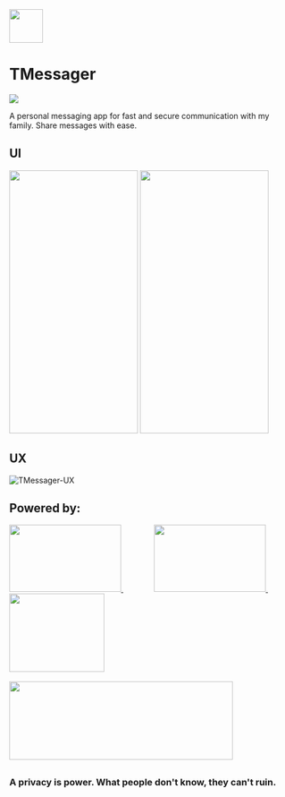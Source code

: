 <img src="https://user-images.githubusercontent.com/45682972/210214457-94c236d5-c246-47a0-a6d9-1a9f1bf1326d.png" width="60" height="60">
</img>

# TMessager
  
<a href="https://www.apache.org/licenses/LICENSE-2.0">![](https://img.shields.io/badge/version-1.0-ff69b4)</a>

A personal messaging app for fast and secure communication with my family. Share messages with ease.

## UI
<img src="https://user-images.githubusercontent.com/45682972/210209848-32586809-8dbe-4e4d-b4d8-e2e84bb13acc.jpg" width="230" height="470">    <img src="https://user-images.githubusercontent.com/45682972/210210209-004210cf-f23e-47aa-bc76-b6c67ae77a59.jpg" width="230" height="470">
## UX
![TMessager-UX](https://user-images.githubusercontent.com/45682972/210211630-34cebbf0-2214-423f-aed2-25d1d3e1d4bf.gif)

## Powered by:
<a href="https://nodejs.org/en/">
  <img src="https://user-images.githubusercontent.com/45682972/210212422-92d04163-e9e3-4535-92e1-8986dfdb5bb5.png" width="200" height="120">
  </img>
</a>
&nbsp;&nbsp;&nbsp;&nbsp;&nbsp;&nbsp;&nbsp;&nbsp;&nbsp;&nbsp;&nbsp;&nbsp;&nbsp;
<a href="https://render.com/">
  <img src="https://user-images.githubusercontent.com/45682972/210212569-e7dfa98f-1b82-4f77-b832-954b27ed9072.png" width="200" height="120">
  </img>
</a>
&nbsp;&nbsp;&nbsp;&nbsp;&nbsp;&nbsp;
<a href="https://developer.android.com/studio?gclsrc=ds&gclsrc=ds">
  <img src="https://user-images.githubusercontent.com/45682972/210213380-b25626a3-04fb-4ea5-81be-f05c7280c2bc.png" width="170" height="140">
  </img>
</a>
<br><br>
<a href="https://socket.io/">
  <img src="https://user-images.githubusercontent.com/45682972/210215051-1c16b2ff-7e7c-422c-b6f6-421cbaa38eaf.png" width="400" height="140">
  </img>
</a>

##
### A privacy is power. What people don't know, they can't ruin.
